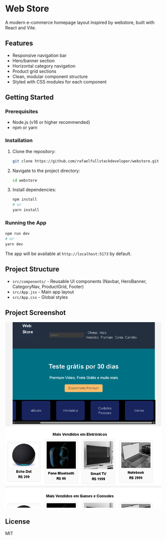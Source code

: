 # Web Store

A modern e-commerce homepage layout inspired by webstore, built with React and Vite.

## Features
- Responsive navigation bar
- Hero/banner section
- Horizontal category navigation
- Product grid sections
- Clean, modular component structure
- Styled with CSS modules for each component

## Getting Started

### Prerequisites
- Node.js (v16 or higher recommended)
- npm or yarn

### Installation
1. Clone the repository:
   ```bash
   git clone https://github.com/rafaelfullstackdeveloper/webstore.git
   ```
2. Navigate to the project directory:
   ```bash
   cd webstore
   ```
3. Install dependencies:
   ```bash
   npm install
   # or
   yarn install
   ```

### Running the App
```bash
npm run dev
# or
yarn dev
```

The app will be available at `http://localhost:5173` by default.

## Project Structure
- `src/components/` - Reusable UI components (Navbar, HeroBanner, CategoryNav, ProductGrid, Footer)
- `src/App.jsx` - Main app layout
- `src/App.css` - Global styles

## Project Screenshot

![Project Screenshot](./media/screeshot.png)

## License
MIT
